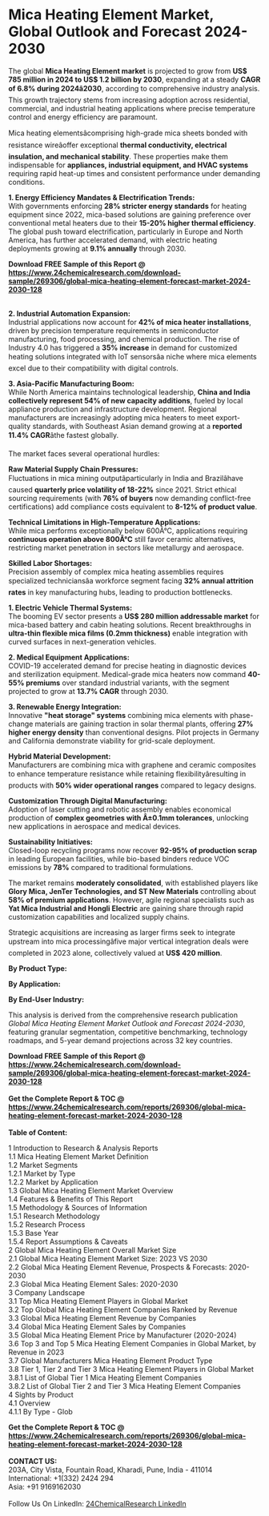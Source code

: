 <h1>Mica Heating Element Market, Global Outlook and Forecast 2024-2030</h1><p>The global <strong>Mica Heating Element market</strong> is projected to grow from <strong>US$ 785 million in 2024 to US$ 1.2 billion by 2030</strong>, expanding at a steady <strong>CAGR of 6.8% during 2024â2030</strong>, according to comprehensive industry analysis. This growth trajectory stems from increasing adoption across residential, commercial, and industrial heating applications where precise temperature control and energy efficiency are paramount.</p><p>Mica heating elementsâcomprising high-grade mica sheets bonded with resistance wireâoffer exceptional <strong>thermal conductivity, electrical insulation, and mechanical stability</strong>. These properties make them indispensable for <strong>appliances, industrial equipment, and HVAC systems</strong> requiring rapid heat-up times and consistent performance under demanding conditions.</p><p><strong>1. Energy Efficiency Mandates &amp; Electrification Trends:</strong><br>
With governments enforcing <strong>28% stricter energy standards</strong> for heating equipment since 2022, mica-based solutions are gaining preference over conventional metal heaters due to their <strong>15-20% higher thermal efficiency</strong>. The global push toward electrification, particularly in Europe and North America, has further accelerated demand, with electric heating deployments growing at <strong>9.1% annually</strong> through 2030.</p><div><b>Download FREE Sample of this Report @ 
            <a href="https://www.24chemicalresearch.com/download-sample/269306/global-mica-heating-element-forecast-market-2024-2030-128">
            https://www.24chemicalresearch.com/download-sample/269306/global-mica-heating-element-forecast-market-2024-2030-128</a></b></div><br><p><strong>2. Industrial Automation Expansion:</strong><br>
Industrial applications now account for <strong>42% of mica heater installations</strong>, driven by precision temperature requirements in semiconductor manufacturing, food processing, and chemical production. The rise of Industry 4.0 has triggered a <strong>35% increase</strong> in demand for customized heating solutions integrated with IoT sensorsâa niche where mica elements excel due to their compatibility with digital controls.</p><p><strong>3. Asia-Pacific Manufacturing Boom:</strong><br>
While North America maintains technological leadership, <strong>China and India collectively represent 54% of new capacity additions</strong>, fueled by local appliance production and infrastructure development. Regional manufacturers are increasingly adopting mica heaters to meet export-quality standards, with Southeast Asian demand growing at a <strong>reported 11.4% CAGR</strong>âthe fastest globally.</p><p>The market faces several operational hurdles:</p><p><strong>Raw Material Supply Chain Pressures:</strong><br>
    Fluctuations in mica mining outputâparticularly in India and Brazilâhave caused <strong>quarterly price volatility of 18-22%</strong> since 2021. Strict ethical sourcing requirements (with <strong>76% of buyers</strong> now demanding conflict-free certifications) add compliance costs equivalent to <strong>8-12% of product value</strong>.</p><p><strong>Technical Limitations in High-Temperature Applications:</strong><br>
    While mica performs exceptionally below 600Â°C, applications requiring <strong>continuous operation above 800Â°C</strong> still favor ceramic alternatives, restricting market penetration in sectors like metallurgy and aerospace.</p><p><strong>Skilled Labor Shortages:</strong><br>
    Precision assembly of complex mica heating assemblies requires specialized techniciansâa workforce segment facing <strong>32% annual attrition rates</strong> in key manufacturing hubs, leading to production bottlenecks.</p><p><strong>1. Electric Vehicle Thermal Systems:</strong><br>
The booming EV sector presents a <strong>US$ 280 million addressable market</strong> for mica-based battery and cabin heating solutions. Recent breakthroughs in <strong>ultra-thin flexible mica films (0.2mm thickness)</strong> enable integration with curved surfaces in next-generation vehicles.</p><p><strong>2. Medical Equipment Applications:</strong><br>
COVID-19 accelerated demand for precise heating in diagnostic devices and sterilization equipment. Medical-grade mica heaters now command <strong>40-55% premiums</strong> over standard industrial variants, with the segment projected to grow at <strong>13.7% CAGR</strong> through 2030.</p><p><strong>3. Renewable Energy Integration:</strong><br>
Innovative <strong>"heat storage" systems</strong> combining mica elements with phase-change materials are gaining traction in solar thermal plants, offering <strong>27% higher energy density</strong> than conventional designs. Pilot projects in Germany and California demonstrate viability for grid-scale deployment.</p><p><strong>Hybrid Material Development:</strong><br>
    Manufacturers are combining mica with graphene and ceramic composites to enhance temperature resistance while retaining flexibilityâresulting in products with <strong>50% wider operational ranges</strong> compared to legacy designs.</p><p><strong>Customization Through Digital Manufacturing:</strong><br>
    Adoption of laser cutting and robotic assembly enables economical production of <strong>complex geometries with Â±0.1mm tolerances</strong>, unlocking new applications in aerospace and medical devices.</p><p><strong>Sustainability Initiatives:</strong><br>
    Closed-loop recycling programs now recover <strong>92-95% of production scrap</strong> in leading European facilities, while bio-based binders reduce VOC emissions by <strong>78%</strong> compared to traditional formulations.</p><p>The market remains <strong>moderately consolidated</strong>, with established players like <strong>Glory Mica, JenTer Technologies, and ST New Materials</strong> controlling about <strong>58% of premium applications</strong>. However, agile regional specialists such as <strong>Yat Mica Industrial and Hongli Electric</strong> are gaining share through rapid customization capabilities and localized supply chains.</p><p>Strategic acquisitions are increasing as larger firms seek to integrate upstream into mica processingâfive major vertical integration deals were completed in 2023 alone, collectively valued at <strong>US$ 420 million</strong>.</p><p><strong>By Product Type:</strong></p><p><strong>By Application:</strong></p><p><strong>By End-User Industry:</strong></p><p>This analysis is derived from the comprehensive research publication <em>Global Mica Heating Element Market Outlook and Forecast 2024-2030</em>, featuring granular segmentation, competitive benchmarking, technology roadmaps, and 5-year demand projections across 32 key countries.</p><div><b>Download FREE Sample of this Report @ 
            <a href="https://www.24chemicalresearch.com/download-sample/269306/global-mica-heating-element-forecast-market-2024-2030-128">
            https://www.24chemicalresearch.com/download-sample/269306/global-mica-heating-element-forecast-market-2024-2030-128</a></b></div><br><div><b>Get the Complete Report & TOC @ 
            <a href="https://www.24chemicalresearch.com/reports/269306/global-mica-heating-element-forecast-market-2024-2030-128">
            https://www.24chemicalresearch.com/reports/269306/global-mica-heating-element-forecast-market-2024-2030-128</a></b></div><br>
            <b>Table of Content:</b><p>1 Introduction to Research & Analysis Reports<br />
    1.1 Mica Heating Element Market Definition<br />
    1.2 Market Segments<br />
        1.2.1 Market by Type<br />
        1.2.2 Market by Application<br />
    1.3 Global Mica Heating Element Market Overview<br />
    1.4 Features & Benefits of This Report<br />
    1.5 Methodology & Sources of Information<br />
        1.5.1 Research Methodology<br />
        1.5.2 Research Process<br />
        1.5.3 Base Year<br />
        1.5.4 Report Assumptions & Caveats<br />
2 Global Mica Heating Element Overall Market Size<br />
    2.1 Global Mica Heating Element Market Size: 2023 VS 2030<br />
    2.2 Global Mica Heating Element Revenue, Prospects & Forecasts: 2020-2030<br />
    2.3 Global Mica Heating Element Sales: 2020-2030<br />
3 Company Landscape<br />
    3.1 Top Mica Heating Element Players in Global Market<br />
    3.2 Top Global Mica Heating Element Companies Ranked by Revenue<br />
    3.3 Global Mica Heating Element Revenue by Companies<br />
    3.4 Global Mica Heating Element Sales by Companies<br />
    3.5 Global Mica Heating Element Price by Manufacturer (2020-2024)<br />
    3.6 Top 3 and Top 5 Mica Heating Element Companies in Global Market, by Revenue in 2023<br />
    3.7 Global Manufacturers Mica Heating Element Product Type<br />
    3.8 Tier 1, Tier 2 and Tier 3 Mica Heating Element Players in Global Market<br />
        3.8.1 List of Global Tier 1 Mica Heating Element Companies<br />
        3.8.2 List of Global Tier 2 and Tier 3 Mica Heating Element Companies<br />
4 Sights by Product<br />
    4.1 Overview<br />
        4.1.1 By Type - Glob</p><div><b>Get the Complete Report & TOC @ 
            <a href="https://www.24chemicalresearch.com/reports/269306/global-mica-heating-element-forecast-market-2024-2030-128">
            https://www.24chemicalresearch.com/reports/269306/global-mica-heating-element-forecast-market-2024-2030-128</a></b></div><br><b>CONTACT US:</b><br>
            203A, City Vista, Fountain Road, Kharadi, Pune, India - 411014<br>
            International: +1(332) 2424 294<br>
            Asia: +91 9169162030 <br><br>
            Follow Us On LinkedIn: <a href="https://www.linkedin.com/company/24chemicalresearch/">24ChemicalResearch LinkedIn</a>